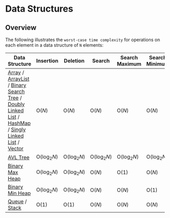 # Data Structures

## Overview
The following illustrates the `worst-case time complexity` for operations on each element in a data structure of `N` elements:

| Data Structure                                                                                                                                                                                                                                                                                                                                                                                                                                                                                                                                                                                                                                                                                                                                                                | Insertion             | Deletion              | Search                | Search Maximum        | Search Minimum        |
|-------------------------------------------------------------------------------------------------------------------------------------------------------------------------------------------------------------------------------------------------------------------------------------------------------------------------------------------------------------------------------------------------------------------------------------------------------------------------------------------------------------------------------------------------------------------------------------------------------------------------------------------------------------------------------------------------------------------------------------------------------------------------------|-----------------------|-----------------------|-----------------------|-----------------------|-----------------------|
| [Array](https://github.com/shumarb/learning/tree/main/data-structures/readme/array/README.md) / [ArrayList](https://github.com/shumarb/learning/tree/main/data-structures/readme/arraylist/README.md) / [Binary Search Tree](https://github.com/shumarb/learning/tree/main/data-structures/tree/binary-search-tree) / [Doubly Linked List](https://github.com/shumarb/learning/tree/main/data-structures/readme/doubly-linked-list/README.md) / [HashMap](https://github.com/shumarb/learning/tree/main/data-structures/readme/hashmap/README.md) / [Singly Linked List](https://github.com/shumarb/learning/tree/main/data-structures/readme/singly-linked-list/README.md) / [Vector](https://github.com/shumarb/learning/tree/main/data-structures/readme/vector/README.md) | O(_N_)                | O(_N_)                | O(_N_)                | O(_N_)                | O(_N_)                |
| [AVL Tree](https://github.com/shumarb/learning/tree/main/data-structures/readme/avl-tree/README.md)                                                                                                                                                                                                                                                                                                                                                                                                                                                                                                                                                                                                                                                                           | O(log<sub>2</sub>_N_) | O(log<sub>2</sub>_N_) | O(log<sub>2</sub>_N_) | O(log<sub>2</sub>_N_) | O(log<sub>2</sub>_N_) |
| [Binary Max Heap](https://github.com/shumarb/learning/tree/main/data-structures/tree/binary-max-heap)                                                                                                                                                                                                                                                                                                                                                                                                                                                                                                                                                                                                                                                                         | O(log<sub>2</sub>_N_) | O(log<sub>2</sub>_N_) | O(_N_)                | O(1)                  | O(_N_)                |
| [Binary Min Heap](https://github.com/shumarb/learning/tree/main/data-structures/tree/binary-min-heap)                                                                                                                                                                                                                                                                                                                                                                                                                                                                                                                                                                                                                                                                         | O(log<sub>2</sub>_N_) | O(log<sub>2</sub>_N_) | O(_N_)                | O(_N_)                | O(1)                  |
| [Queue](https://github.com/shumarb/learning/tree/main/data-structures/readme/queue/README.md) / [Stack](https://github.com/shumarb/learning/tree/main/data-structures/readme/stack/README.md)                                                                                                                                                                                                                                                                                                                                                                                                                                                                                                                                                                                 | O(1)                  | O(1)                  | O(_N_)                | O(_N_)                | O(_N_)                |
